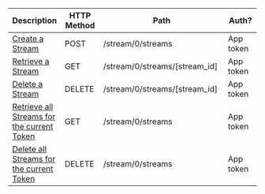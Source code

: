 <table>
    <thead>
        <tr>
            <th>Description</th>
            <th width="80">HTTP Method</th>
            <th width="280">Path</th>
            <th width="80">Auth?</th>
        </tr>
    </thead>
    <tbody>
        <tr>
            <td><a href="/docs/resources/stream/lifecycle/#create-a-stream">Create a Stream</a></td>
            <td>POST</td>
            <td>/stream/0/streams</td>
            <td>App token</td>
        </tr>
        <tr>
            <td><a href="/docs/resources/stream/lifecycle/#retrieve-a-stream">Retrieve a Stream</a></td>
            <td>GET</td>
            <td>/stream/0/streams/[stream_id]</td>
            <td>App token</td>
        </tr>
        <tr>
            <td><a href="/docs/resources/stream/lifecycle/#delete-a-stream">Delete a Stream</a></td>
            <td>DELETE</td>
            <td>/stream/0/streams/[stream_id]</td>
            <td>App token</td>
        </tr>
        <tr>
            <td><a href="/docs/resources/stream/lifecycle/#get-current-tokens-streams">Retrieve all Streams for the current Token</a></td>
            <td>GET</td>
            <td>/stream/0/streams</td>
            <td>App token</td>
        </tr>
        <tr>
            <td><a href="/docs/resources/stream/lifecycle/#delete-all-of-the-current-users-streams">Delete all Streams for the current Token</a></td>
            <td>DELETE</td>
            <td>/stream/0/streams</td>
            <td>App token</td>
        </tr>
    </tbody>
</table>
